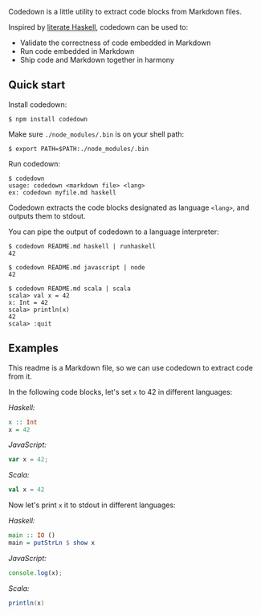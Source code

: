 Codedown is a little utility to extract code blocks from Markdown files.

Inspired by [literate Haskell][1], codedown can be used to:

* Validate the correctness of code embedded in Markdown
* Run code embedded in Markdown
* Ship code and Markdown together in harmony

## Quick start

Install codedown:

```
$ npm install codedown
```

Make sure `./node_modules/.bin` is on your shell path:

```
$ export PATH=$PATH:./node_modules/.bin
```

Run codedown:

```
$ codedown
usage: codedown <markdown file> <lang>
ex: codedown myfile.md haskell
```

Codedown extracts the code blocks designated as language `<lang>`, and
outputs them to stdout.

You can pipe the output of codedown to a language interpreter:

```
$ codedown README.md haskell | runhaskell
42
```

```
$ codedown README.md javascript | node
42
```

```
$ codedown README.md scala | scala
scala> val x = 42
x: Int = 42
scala> println(x)
42
scala> :quit
```

## Examples

This readme is a Markdown file, so we can use codedown to extract code
from it.

In the following code blocks, let's set `x` to 42 in different
languages:

*Haskell:*

```haskell
x :: Int
x = 42
```

*JavaScript:*

```javascript
var x = 42;
```

*Scala:*

```scala
val x = 42
```

Now let's print `x` it to stdout in different languages:

*Haskell:*

```haskell
main :: IO ()
main = putStrLn $ show x
```

*JavaScript:*

```javascript
console.log(x);
```

*Scala:*

```scala
println(x)
```

[1]: https://wiki.haskell.org/Literate_programming
